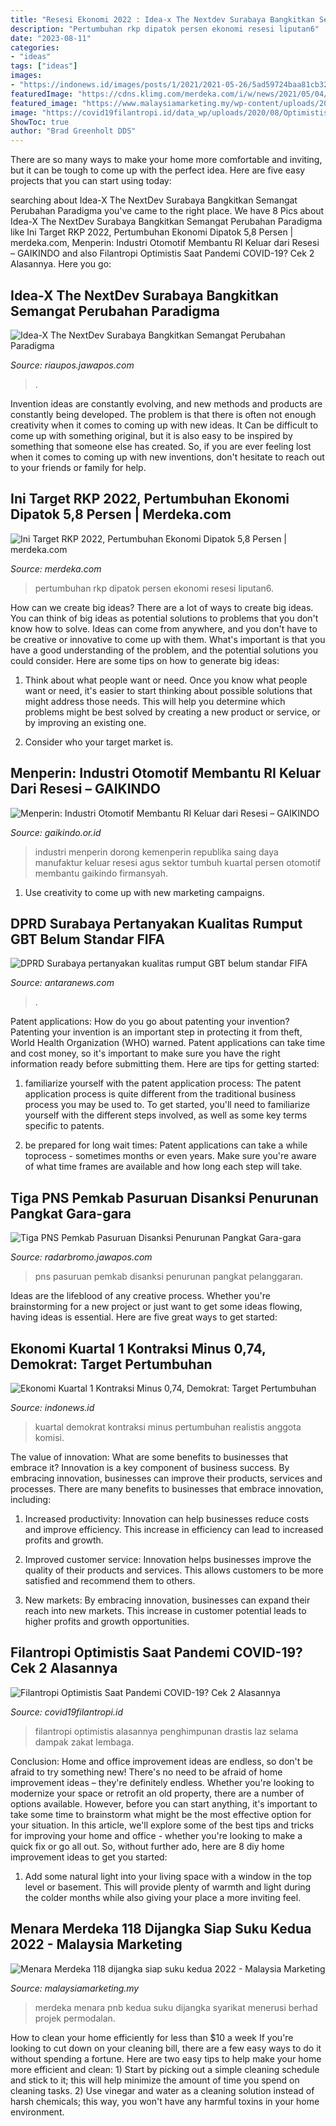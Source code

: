```yaml
---
title: "Resesi Ekonomi 2022 : Idea-x The Nextdev Surabaya Bangkitkan Semangat Perubahan Paradigma"
description: "Pertumbuhan rkp dipatok persen ekonomi resesi liputan6"
date: "2023-08-11"
categories:
- "ideas"
tags: ["ideas"]
images:
- "https://indonews.id/images/posts/1/2021/2021-05-26/5ad59724baa81cb323f2ba91b94bdd92_1.jpg"
featuredImage: "https://cdns.klimg.com/merdeka.com/i/w/news/2021/05/04/1303859/670x335/ini-target-rkp-2022-pertumbuhan-ekonomi-dipatok-58-persen.jpg"
featured_image: "https://www.malaysiamarketing.my/wp-content/uploads/2021/04/on9-118_HMfield_image_socialmedia.var_1617881615-2100x1200.jpg"
image: "https://covid19filantropi.id/data_wp/uploads/2020/08/Optimistis-filantropi.jpg"
ShowToc: true
author: "Brad Greenholt DDS"
---
```



There are so many ways to make your home more comfortable and inviting, but it can be tough to come up with the perfect idea. Here are five easy projects that you can start using today: 

	

		
searching about Idea-X The NextDev Surabaya Bangkitkan Semangat Perubahan Paradigma you've came to the right place. We have 8 Pics about Idea-X The NextDev Surabaya Bangkitkan Semangat Perubahan Paradigma like Ini Target RKP 2022, Pertumbuhan Ekonomi Dipatok 5,8 Persen | merdeka.com, Menperin: Industri Otomotif Membantu RI Keluar dari Resesi – GAIKINDO and also Filantropi Optimistis Saat Pandemi COVID-19? Cek 2 Alasannya. Here you go:
		
    
## Idea-X The NextDev Surabaya Bangkitkan Semangat Perubahan Paradigma

<img loading=lazy src="https://riaupos.co/thumb/Telkomsel-Idea-Nexdev.jpg" onerror="this.onerror=null;this.src='https://tse1.mm.bing.net/th?id=OIP.ScL4-Wvgt_XoX8EiMfaTswHaE_&amp;pid=15.1';" alt="Idea-X The NextDev Surabaya Bangkitkan Semangat Perubahan Paradigma">

_Source: riaupos.jawapos.com_

>. 

	

Invention ideas are constantly evolving, and new methods and products are constantly being developed. The problem is that there is often not enough creativity when it comes to coming up with new ideas. It Can be difficult to come up with something original, but it is also easy to be inspired by something that someone else has created. So, if you are ever feeling lost when it comes to coming up with new inventions, don't hesitate to reach out to your friends or family for help.

    
## Ini Target RKP 2022, Pertumbuhan Ekonomi Dipatok 5,8 Persen | Merdeka.com

<img loading=lazy src="https://cdns.klimg.com/merdeka.com/i/w/news/2021/05/04/1303859/670x335/ini-target-rkp-2022-pertumbuhan-ekonomi-dipatok-58-persen.jpg" onerror="this.onerror=null;this.src='https://tse1.mm.bing.net/th?id=OIP.KO9q_7Co1mpINQctRgxP7AHaDt&amp;pid=15.1';" alt="Ini Target RKP 2022, Pertumbuhan Ekonomi Dipatok 5,8 Persen | merdeka.com">

_Source: merdeka.com_

>pertumbuhan rkp dipatok persen ekonomi resesi liputan6. 

	

How can we create big ideas?
There are a lot of ways to create big ideas. You can think of big ideas as potential solutions to problems that you don't know how to solve. Ideas can come from anywhere, and you don't have to be creative or innovative to come up with them. What's important is that you have a good understanding of the problem, and the potential solutions you could consider. Here are some tips on how to generate big ideas:
1. Think about what people want or need. Once you know what people want or need, it's easier to start thinking about possible solutions that might address those needs. This will help you determine which problems might be best solved by creating a new product or service, or by improving an existing one.

2. Consider who your target market is.

    
## Menperin: Industri Otomotif Membantu RI Keluar Dari Resesi – GAIKINDO

<img loading=lazy src="https://www.gaikindo.or.id/wp-content/uploads/2021/08/agus-810x543.jpg" onerror="this.onerror=null;this.src='https://tse1.mm.bing.net/th?id=OIP._rFSud0Vokn8DHUn9bCGbwHaE9&amp;pid=15.1';" alt="Menperin: Industri Otomotif Membantu RI Keluar dari Resesi – GAIKINDO">

_Source: gaikindo.or.id_

>industri menperin dorong kemenperin republika saing daya manufaktur keluar resesi agus sektor tumbuh kuartal persen otomotif membantu gaikindo firmansyah. 

	

1. Use creativity to come up with new marketing campaigns.

    
## DPRD Surabaya Pertanyakan Kualitas Rumput GBT Belum Standar FIFA

<img loading=lazy src="https://img.antaranews.com/cache/800x533/2022/09/26/pengupasan-rumput-GBT.jpeg" onerror="this.onerror=null;this.src='https://tse3.mm.bing.net/th?id=OIP.n18-LGN7ItLxARlXHulx9gHaE7&amp;pid=15.1';" alt="DPRD Surabaya pertanyakan kualitas rumput GBT belum standar FIFA">

_Source: antaranews.com_

>. 

	

Patent applications: How do you go about patenting your invention?
Patenting your invention is an important step in protecting it from theft, World Health Organization (WHO) warned. Patent applications can take time and cost money, so it's important to make sure you have the right information ready before submitting them. Here are tips for getting started:
1. familiarize yourself with the patent application process: The patent application process is quite different from the traditional business process you may be used to. To get started, you'll need to familiarize yourself with the different steps involved, as well as some key terms specific to patents.



2. be prepared for long wait times: Patent applications can take a while toprocess - sometimes months or even years. Make sure you're aware of what time frames are available and how long each step will take.



    
## Tiga PNS Pemkab Pasuruan Disanksi Penurunan Pangkat Gara-gara

<img loading=lazy src="https://radarbromo.jawapos.com/wp-content/uploads/2019/05/ilustrasi-seragam-pns.jpg" onerror="this.onerror=null;this.src='https://tse4.mm.bing.net/th?id=OIP.bIBNUfwXd0gz08cGJ1oBmgHaE-&amp;pid=15.1';" alt="Tiga PNS Pemkab Pasuruan Disanksi Penurunan Pangkat Gara-gara">

_Source: radarbromo.jawapos.com_

>pns pasuruan pemkab disanksi penurunan pangkat pelanggaran. 

	

Ideas are the lifeblood of any creative process. Whether you're brainstorming for a new project or just want to get some ideas flowing, having ideas is essential. Here are five great ways to get started: 

    
## Ekonomi Kuartal 1 Kontraksi Minus 0,74, Demokrat: Target Pertumbuhan

<img loading=lazy src="https://indonews.id/images/posts/1/2021/2021-05-26/5ad59724baa81cb323f2ba91b94bdd92_1.jpg" onerror="this.onerror=null;this.src='https://tse3.mm.bing.net/th?id=OIP.WtWXJLqoHLMj8rqRuUvdkgHaE8&amp;pid=15.1';" alt="Ekonomi Kuartal 1 Kontraksi Minus 0,74, Demokrat: Target Pertumbuhan">

_Source: indonews.id_

>kuartal demokrat kontraksi minus pertumbuhan realistis anggota komisi. 

	

The value of innovation: What are some benefits to businesses that embrace it?
Innovation is a key component of business success. By embracing innovation, businesses can improve their products, services and processes. There are many benefits to businesses that embrace innovation, including: 
1. Increased productivity: Innovation can help businesses reduce costs and improve efficiency. This increase in efficiency can lead to increased profits and growth.

2. Improved customer service: Innovation helps businesses improve the quality of their products and services. This allows customers to be more satisfied and recommend them to others.

3. New markets: By embracing innovation, businesses can expand their reach into new markets. This increase in customer potential leads to higher profits and growth opportunities.

    
## Filantropi Optimistis Saat Pandemi COVID-19? Cek 2 Alasannya

<img loading=lazy src="https://covid19filantropi.id/data_wp/uploads/2020/08/Optimistis-filantropi.jpg" onerror="this.onerror=null;this.src='https://tse2.mm.bing.net/th?id=OIP.iZ-4G6KXt28naBMfY0h9PAHaE8&amp;pid=15.1';" alt="Filantropi Optimistis Saat Pandemi COVID-19? Cek 2 Alasannya">

_Source: covid19filantropi.id_

>filantropi optimistis alasannya penghimpunan drastis laz selama dampak zakat lembaga. 

	

Conclusion: Home and office improvement ideas are endless, so don't be afraid to try something new!
There's no need to be afraid of home improvement ideas – they're definitely endless. Whether you're looking to modernize your space or retrofit an old property, there are a number of options available. However, before you can start anything, it's important to take some time to brainstorm what might be the most effective option for your situation. In this article, we'll explore some of the best tips and tricks for improving your home and office - whether you're looking to make a quick fix or go all out. So, without further ado, here are 8 diy home improvement ideas to get you started: 
1) Add some natural light into your living space with a window in the top level or basement. This will provide plenty of warmth and light during the colder months while also giving your place a more inviting feel.

    
## Menara Merdeka 118 Dijangka Siap Suku Kedua 2022 - Malaysia Marketing

<img loading=lazy src="https://www.malaysiamarketing.my/wp-content/uploads/2021/04/on9-118_HMfield_image_socialmedia.var_1617881615-2100x1200.jpg" onerror="this.onerror=null;this.src='https://tse1.mm.bing.net/th?id=OIP.dgfwWNIDF045K_eu3xuLBAHaEO&amp;pid=15.1';" alt="Menara Merdeka 118 dijangka siap suku kedua 2022 - Malaysia Marketing">

_Source: malaysiamarketing.my_

>merdeka menara pnb kedua suku dijangka syarikat menerusi berhad projek permodalan. 

	

How to clean your home efficiently for less than $10 a week
If you're looking to cut down on your cleaning bill, there are a few easy ways to do it without spending a fortune. Here are two easy tips to help make your home more efficient and clean: 1) Start by picking out a simple cleaning schedule and stick to it; this will help minimize the amount of time you spend on cleaning tasks. 2) Use vinegar and water as a cleaning solution instead of harsh chemicals; this way, you won't have any harmful toxins in your home environment.

